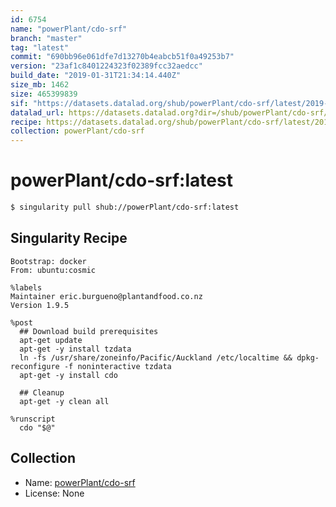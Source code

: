 ```yaml
---
id: 6754
name: "powerPlant/cdo-srf"
branch: "master"
tag: "latest"
commit: "690bb96e061dfe7d13270b4eabcb51f0a49253b7"
version: "23af1c8401224323f02389fcc32aedcc"
build_date: "2019-01-31T21:34:14.440Z"
size_mb: 1462
size: 465399839
sif: "https://datasets.datalad.org/shub/powerPlant/cdo-srf/latest/2019-01-31-690bb96e-23af1c84/23af1c8401224323f02389fcc32aedcc.simg"
datalad_url: https://datasets.datalad.org?dir=/shub/powerPlant/cdo-srf/latest/2019-01-31-690bb96e-23af1c84/
recipe: https://datasets.datalad.org/shub/powerPlant/cdo-srf/latest/2019-01-31-690bb96e-23af1c84/Singularity
collection: powerPlant/cdo-srf
---
```


# powerPlant/cdo-srf:latest

```bash
$ singularity pull shub://powerPlant/cdo-srf:latest
```

## Singularity Recipe

```singularity
Bootstrap: docker
From: ubuntu:cosmic

%labels
Maintainer eric.burgueno@plantandfood.co.nz
Version 1.9.5

%post
  ## Download build prerequisites
  apt-get update
  apt-get -y install tzdata
  ln -fs /usr/share/zoneinfo/Pacific/Auckland /etc/localtime && dpkg-reconfigure -f noninteractive tzdata
  apt-get -y install cdo
  
  ## Cleanup
  apt-get -y clean all

%runscript
  cdo "$@"
```

## Collection

 - Name: [powerPlant/cdo-srf](https://github.com/powerPlant/cdo-srf)
 - License: None

